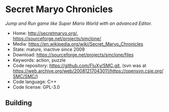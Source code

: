 # Secret Maryo Chronicles

_Jump and Run game like Super Mario World with an advanced Editor._

- Home: http://secretmaryo.org/, https://sourceforge.net/projects/smclone/
- Media: https://en.wikipedia.org/wiki/Secret_Maryo_Chronicles
- State: mature, inactive since 2009
- Download: https://sourceforge.net/projects/smclone/files
- Keywords: action, puzzle
- Code repository: https://github.com/FluXy/SMC.git, (svn was at https://web.archive.org/web/20081217043011/https://opensvn.csie.org/SMC/SMC/)
- Code language: C++
- Code license: GPL-3.0

## Building


